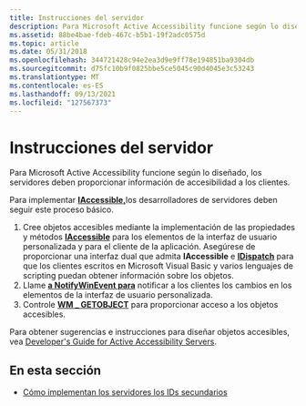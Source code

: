 ```yaml
---
title: Instrucciones del servidor
description: Para Microsoft Active Accessibility funcione según lo diseñado, los servidores deben proporcionar información de accesibilidad a los clientes.
ms.assetid: 88be4bae-fdeb-467c-b5b1-19f2adc0575d
ms.topic: article
ms.date: 05/31/2018
ms.openlocfilehash: 344721428c94e2ea3d9e9ff78e194851ba9304db
ms.sourcegitcommit: d75fc10b9f0825bbe5ce5045c90d4045e3c53243
ms.translationtype: MT
ms.contentlocale: es-ES
ms.lasthandoff: 09/13/2021
ms.locfileid: "127567373"
---
```

# <a name="server-guidelines"></a>Instrucciones del servidor

Para Microsoft Active Accessibility funcione según lo diseñado, los servidores deben proporcionar información de accesibilidad a los clientes.

Para implementar [**IAccessible,**](/windows/desktop/api/oleacc/nn-oleacc-iaccessible)los desarrolladores de servidores deben seguir este proceso básico.

1.  Cree objetos accesibles mediante la implementación de las propiedades y métodos [**IAccessible**](/windows/desktop/api/oleacc/nn-oleacc-iaccessible) para los elementos de la interfaz de usuario personalizada y para el cliente de la aplicación. Asegúrese de proporcionar una interfaz dual que admita **IAccessible** e [**IDispatch**](idispatch-interface.md) para que los clientes escritos en Microsoft Visual Basic y varios lenguajes de scripting puedan obtener información sobre los objetos.
2.  Llame [**a NotifyWinEvent para**](/windows/desktop/api/Winuser/nf-winuser-notifywinevent) notificar a los clientes los cambios en los elementos de la interfaz de usuario personalizada.
3.  Controle [**WM \_ GETOBJECT**](wm-getobject.md) para proporcionar acceso a los objetos accesibles.

Para obtener sugerencias e instrucciones para diseñar objetos accesibles, vea [Developer's Guide for Active Accessibility Servers](developer-s-guide-for-active-accessibility-servers.md).

## <a name="in-this-section"></a>En esta sección

-   [Cómo implementan los servidores los IDs secundarios](how-servers-implement-child-ids.md)

 

 




